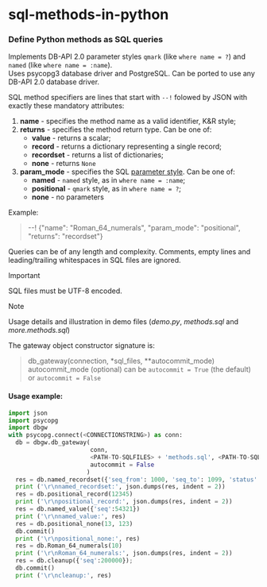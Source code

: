 # sql-methods-in-python
### Define Python methods as SQL queries

Implements DB-API 2.0 parameter styles `qmark` (like `where name = ?`) and `named` (like `where name = :name`).  
Uses psycopg3 database driver and PostgreSQL. Can be ported to use any DB-API 2.0 database driver.

SQL method specifiers are lines that start with `--!` folowed by JSON with exactly these mandatory attributes:
1. **name** - specifies the method name as a valid identifier, K&R style;
2. **returns** - specifies the method return type. Can be one of:
   * **value** - returns a scalar;
   * **record** - returns a dictionary representing a single record;
   * **recordset** - returns a list of dictionaries;  
   * **none** - returns `None`
3. **param_mode** - specifies the SQL [parameter style](https://peps.python.org/pep-0249/#paramstyle). Can be one of:
   * **named** - `named` style, as in `where name = :name`;
   * **positional** - `qmark` style, as in `where name = ?`;
   * **none** - no parameters  

Example:

> --! {"name": "Roman_64_numerals", "param_mode": "positional", "returns": "recordset"}

Queries can be of any length and complexity. Comments, empty lines and leading/trailing whitespaces in SQL files are ignored.  

> [!IMPORTANT]
> SQL files must be UTF-8 encoded.

> [!NOTE]
> Usage details and illustration in demo files (*demo.py*, *methods.sql* and *more.methods.sql*)

The gateway object constructor signature is:

> db_gateway(connection, *sql_files, **autocommit_mode)  
> autocommit_mode (optional) can be `autocommit = True` (the default) or `autocommit = False`

#### Usage example:
```python
import json
import psycopg
import dbgw
with psycopg.connect(<CONNECTIONSTRING>) as conn:
  db = dbgw.db_gateway(
                       conn,
                       <PATH-TO-SQLFILES> + 'methods.sql', <PATH-TO-SQLFILES> + 'more.methods.sql',
                       autocommit = False
                      )
  res = db.named_recordset({'seq_from': 1000, 'seq_to': 1099, 'status': 5})
  print ('\r\nnamed_recordset:', json.dumps(res, indent = 2))
  res = db.positional_record(12345)
  print ('\r\npositional_record:', json.dumps(res, indent = 2))
  res = db.named_value({'seq':54321})
  print ('\r\nnamed_value:', res)
  res = db.positional_none(13, 123)
  db.commit()
  print ('\r\npositional_none:', res)
  res = db.Roman_64_numerals(10)
  print ('\r\nRoman_64_numerals:', json.dumps(res, indent = 2))
  res = db.cleanup({'seq':200000});
  db.commit()
  print ('\r\ncleanup:', res)
